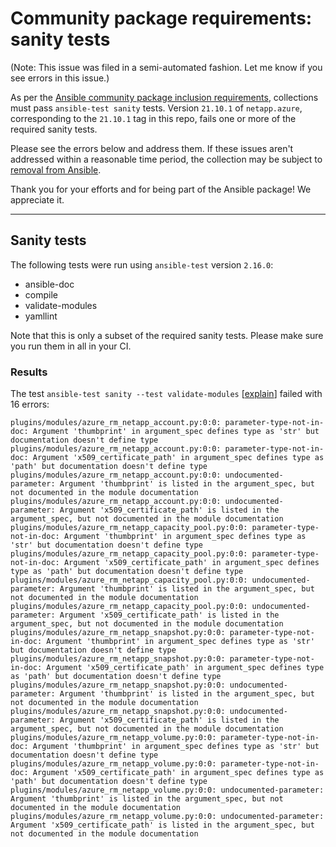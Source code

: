 # Community package requirements: sanity tests

(Note: This issue was filed in a semi-automated fashion. Let me know if you see errors in this issue.)

As per the [Ansible community package inclusion requirements][ci-testing], collections must pass `ansible-test sanity` tests. Version `21.10.1` of `netapp.azure`, corresponding to the `21.10.1` tag in this repo, fails one or more of the required sanity tests.


Please see the errors below and address them. If these issues aren't addressed within a reasonable time period, the collection may be subject to [removal from Ansible][removal].

Thank you for your efforts and for being part of the Ansible package! We appreciate it.

---

## Sanity tests

The following tests were run using `ansible-test` version `2.16.0`:

- ansible-doc
- compile
- validate-modules
- yamllint

Note that this is only a subset of the required sanity tests. Please make sure you run them in all in your CI.

### Results

The test `ansible-test sanity --test validate-modules` [[explain](https://docs.ansible.com/ansible-core/2.16/dev_guide/testing/sanity/validate-modules.html)] failed with 16 errors:

``` text
plugins/modules/azure_rm_netapp_account.py:0:0: parameter-type-not-in-doc: Argument 'thumbprint' in argument_spec defines type as 'str' but documentation doesn't define type
plugins/modules/azure_rm_netapp_account.py:0:0: parameter-type-not-in-doc: Argument 'x509_certificate_path' in argument_spec defines type as 'path' but documentation doesn't define type
plugins/modules/azure_rm_netapp_account.py:0:0: undocumented-parameter: Argument 'thumbprint' is listed in the argument_spec, but not documented in the module documentation
plugins/modules/azure_rm_netapp_account.py:0:0: undocumented-parameter: Argument 'x509_certificate_path' is listed in the argument_spec, but not documented in the module documentation
plugins/modules/azure_rm_netapp_capacity_pool.py:0:0: parameter-type-not-in-doc: Argument 'thumbprint' in argument_spec defines type as 'str' but documentation doesn't define type
plugins/modules/azure_rm_netapp_capacity_pool.py:0:0: parameter-type-not-in-doc: Argument 'x509_certificate_path' in argument_spec defines type as 'path' but documentation doesn't define type
plugins/modules/azure_rm_netapp_capacity_pool.py:0:0: undocumented-parameter: Argument 'thumbprint' is listed in the argument_spec, but not documented in the module documentation
plugins/modules/azure_rm_netapp_capacity_pool.py:0:0: undocumented-parameter: Argument 'x509_certificate_path' is listed in the argument_spec, but not documented in the module documentation
plugins/modules/azure_rm_netapp_snapshot.py:0:0: parameter-type-not-in-doc: Argument 'thumbprint' in argument_spec defines type as 'str' but documentation doesn't define type
plugins/modules/azure_rm_netapp_snapshot.py:0:0: parameter-type-not-in-doc: Argument 'x509_certificate_path' in argument_spec defines type as 'path' but documentation doesn't define type
plugins/modules/azure_rm_netapp_snapshot.py:0:0: undocumented-parameter: Argument 'thumbprint' is listed in the argument_spec, but not documented in the module documentation
plugins/modules/azure_rm_netapp_snapshot.py:0:0: undocumented-parameter: Argument 'x509_certificate_path' is listed in the argument_spec, but not documented in the module documentation
plugins/modules/azure_rm_netapp_volume.py:0:0: parameter-type-not-in-doc: Argument 'thumbprint' in argument_spec defines type as 'str' but documentation doesn't define type
plugins/modules/azure_rm_netapp_volume.py:0:0: parameter-type-not-in-doc: Argument 'x509_certificate_path' in argument_spec defines type as 'path' but documentation doesn't define type
plugins/modules/azure_rm_netapp_volume.py:0:0: undocumented-parameter: Argument 'thumbprint' is listed in the argument_spec, but not documented in the module documentation
plugins/modules/azure_rm_netapp_volume.py:0:0: undocumented-parameter: Argument 'x509_certificate_path' is listed in the argument_spec, but not documented in the module documentation
```




[ci-testing]: https://docs.ansible.com/ansible/latest/community/collection_contributors/collection_requirements.html#ci-testing
[repo-mgmt]: https://docs.ansible.com/ansible/latest/community/collection_contributors/collection_requirements.html#repository-management
[removal]: https://github.com/ansible-collections/overview/blob/main/removal_from_ansible.rst
